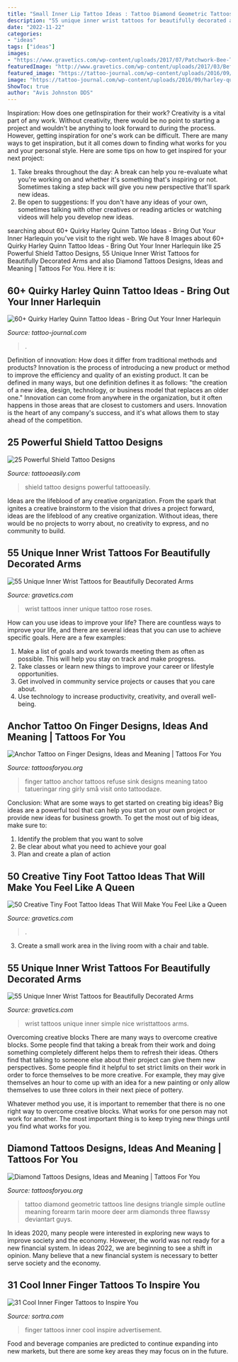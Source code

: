```yaml
---
title: "Small Inner Lip Tattoo Ideas : Tattoo Diamond Geometric Tattoos Line Designs Triangle Simple Outline Meaning Forearm Tarin Moore Deer Arm Diamonds Three Flawssy Deviantart Guys"
description: "55 unique inner wrist tattoos for beautifully decorated arms"
date: "2022-11-22"
categories:
- "ideas"
tags: ["ideas"]
images:
- "https://www.gravetics.com/wp-content/uploads/2017/07/Patchwork-Bee-Tattoo-On-Foot.jpg"
featuredImage: "http://www.gravetics.com/wp-content/uploads/2017/03/Before-and-after-pics-of-this-rework-rose-from-today.-Original-tattoo-is-not-my-work.-rosetattoo-roses-traditionaltattoo-traditionalrosetattoo.jpg"
featured_image: "https://tattoo-journal.com/wp-content/uploads/2016/09/harley-quinn-tattoo30.jpg"
image: "https://tattoo-journal.com/wp-content/uploads/2016/09/harley-quinn-tattoo30.jpg"
ShowToc: true
author: "Avis Johnston DDS"
---
```



Inspiration: How does one getInspiration for their work?
Creativity is a vital part of any work. Without creativity, there would be no point to starting a project and wouldn't be anything to look forward to during the process. However, getting inspiration for one's work can be difficult. There are many ways to get inspiration, but it all comes down to finding what works for you and your personal style. Here are some tips on how to get inspired for your next project: 
1) Take breaks throughout the day: A break can help you re-evaluate what you're working on and whether it's something that's inspiring or not. Sometimes taking a step back will give you new perspective that'll spark new ideas. 
2) Be open to suggestions: If you don't have any ideas of your own, sometimes talking with other creatives or reading articles or watching videos will help you develop new ideas.

	

		
searching about 60+ Quirky Harley Quinn Tattoo Ideas - Bring Out Your Inner Harlequin you've visit to the right web. We have 8 Images about 60+ Quirky Harley Quinn Tattoo Ideas - Bring Out Your Inner Harlequin like 25 Powerful Shield Tattoo Designs, 55 Unique Inner Wrist Tattoos for Beautifully Decorated Arms and also Diamond Tattoos Designs, Ideas and Meaning | Tattoos For You. Here it is:
		
    
## 60+ Quirky Harley Quinn Tattoo Ideas - Bring Out Your Inner Harlequin

<img loading=lazy src="https://tattoo-journal.com/wp-content/uploads/2016/09/harley-quinn-tattoo30.jpg" onerror="this.onerror=null;this.src='https://tse4.mm.bing.net/th?id=OIP.nd5Cvo8_uZ-70jeKAjBjZAHaHa&amp;pid=15.1';" alt="60+ Quirky Harley Quinn Tattoo Ideas - Bring Out Your Inner Harlequin">

_Source: tattoo-journal.com_

>. 

	

Definition of innovation: How does it differ from traditional methods and products?
Innovation is the process of introducing a new product or method to improve the efficiency and quality of an existing product. It can be defined in many ways, but one definition defines it as follows: "the creation of a new idea, design, technology, or business model that replaces an older one." Innovation can come from anywhere in the organization, but it often happens in those areas that are closest to customers and users. Innovation is the heart of any company's success, and it's what allows them to stay ahead of the competition.

    
## 25 Powerful Shield Tattoo Designs

<img loading=lazy src="http://www.tattooeasily.com/wp-content/uploads/2013/06/1313.jpg" onerror="this.onerror=null;this.src='https://tse4.mm.bing.net/th?id=OIP.zbcklhJhCTtK_myoumOyhQHaJ4&amp;pid=15.1';" alt="25 Powerful Shield Tattoo Designs">

_Source: tattooeasily.com_

>shield tattoo designs powerful tattooeasily. 

	

Ideas are the lifeblood of any creative organization. From the spark that ignites a creative brainstorm to the vision that drives a project forward, ideas are the lifeblood of any creative organization. Without ideas, there would be no projects to worry about, no creativity to express, and no community to build.

    
## 55 Unique Inner Wrist Tattoos For Beautifully Decorated Arms

<img loading=lazy src="http://www.gravetics.com/wp-content/uploads/2017/03/Before-and-after-pics-of-this-rework-rose-from-today.-Original-tattoo-is-not-my-work.-rosetattoo-roses-traditionaltattoo-traditionalrosetattoo.jpg" onerror="this.onerror=null;this.src='https://tse3.mm.bing.net/th?id=OIP.34Ee66BETFYEOYYLhQQzgQHaHa&amp;pid=15.1';" alt="55 Unique Inner Wrist Tattoos for Beautifully Decorated Arms">

_Source: gravetics.com_

>wrist tattoos inner unique tattoo rose roses. 

	

How can you use ideas to improve your life?
There are countless ways to improve your life, and there are several ideas that you can use to achieve specific goals. Here are a few examples: 
1. Make a list of goals and work towards meeting them as often as possible. This will help you stay on track and make progress.
2. Take classes or learn new things to improve your career or lifestyle opportunities.
3. Get involved in community service projects or causes that you care about.
4. Use technology to increase productivity, creativity, and overall well-being.

    
## Anchor Tattoo On Finger Designs, Ideas And Meaning | Tattoos For You

<img loading=lazy src="https://www.tattoosforyou.org/wp-content/uploads/2017/11/Anchor-Tattoo-on-Finger-Pictures.jpg" onerror="this.onerror=null;this.src='https://tse3.mm.bing.net/th?id=OIP.s8mKBbP77sJZoBqFDj2eCQHaHa&amp;pid=15.1';" alt="Anchor Tattoo on Finger Designs, Ideas and Meaning | Tattoos For You">

_Source: tattoosforyou.org_

>finger tattoo anchor tattoos refuse sink designs meaning tatoo tatueringar ring girly små visit onto tattoodaze. 

	

Conclusion: What are some ways to get started on creating big ideas?
Big ideas are a powerful tool that can help you start on your own project or provide new ideas for business growth. To get the most out of big ideas, make sure to:
1. Identify the problem that you want to solve
2. Be clear about what you need to achieve your goal
3. Plan and create a plan of action

    
## 50 Creative Tiny Foot Tattoo Ideas That Will Make You Feel Like A Queen

<img loading=lazy src="https://www.gravetics.com/wp-content/uploads/2017/07/Patchwork-Bee-Tattoo-On-Foot.jpg" onerror="this.onerror=null;this.src='https://tse1.mm.bing.net/th?id=OIP.Zb1qbYziXaTleFS9JE9_bwHaNK&amp;pid=15.1';" alt="50 Creative Tiny Foot Tattoo Ideas That Will Make You Feel Like a Queen">

_Source: gravetics.com_

>. 

	

3. Create a small work area in the living room with a chair and table. 

    
## 55 Unique Inner Wrist Tattoos For Beautifully Decorated Arms

<img loading=lazy src="https://www.gravetics.com/wp-content/uploads/2017/03/Nice-and-simple-wristtattoos.jpg" onerror="this.onerror=null;this.src='https://tse2.mm.bing.net/th?id=OIP.6BUAiLCkn4naoRAh0ZsxngHaHa&amp;pid=15.1';" alt="55 Unique Inner Wrist Tattoos for Beautifully Decorated Arms">

_Source: gravetics.com_

>wrist tattoos unique inner simple nice wristtattoos arms. 

	

Overcoming creative blocks
There are many ways to overcome creative blocks. Some people find that taking a break from their work and doing something completely different helps them to refresh their ideas. Others find that talking to someone else about their project can give them new perspectives.
Some people find it helpful to set strict limits on their work in order to force themselves to be more creative. For example, they may give themselves an hour to come up with an idea for a new painting or only allow themselves to use three colors in their next piece of pottery.

 Whatever method you use, it is important to remember that there is no one right way to overcome creative blocks. What works for one person may not work for another. The most important thing is to keep trying new things until you find what works for you.

    
## Diamond Tattoos Designs, Ideas And Meaning | Tattoos For You

<img loading=lazy src="http://www.tattoosforyou.org/wp-content/uploads/2013/10/Diamond-Tattoo-Outline.jpg" onerror="this.onerror=null;this.src='https://tse3.mm.bing.net/th?id=OIP.vVkqAr_uxybTuo_nAz255QHaJ4&amp;pid=15.1';" alt="Diamond Tattoos Designs, Ideas and Meaning | Tattoos For You">

_Source: tattoosforyou.org_

>tattoo diamond geometric tattoos line designs triangle simple outline meaning forearm tarin moore deer arm diamonds three flawssy deviantart guys. 

	

In ideas 2020, many people were interested in exploring new ways to improve society and the economy. However, the world was not ready for a new financial system. In ideas 2022, we are beginning to see a shift in opinion. Many believe that a new financial system is necessary to better serve society and the economy.

    
## 31 Cool Inner Finger Tattoos To Inspire You

<img loading=lazy src="https://www.sortra.com/wp-content/uploads/2014/12/inner-finger-tattoo12.jpg" onerror="this.onerror=null;this.src='https://tse2.mm.bing.net/th?id=OIP.bUHybszeofgxKSQY8l0MMwHaHa&amp;pid=15.1';" alt="31 Cool Inner Finger Tattoos to Inspire You">

_Source: sortra.com_

>finger tattoos inner cool inspire advertisement. 

	

Food and beverage companies are predicted to continue expanding into new markets, but there are some key areas they may focus on in the future.

